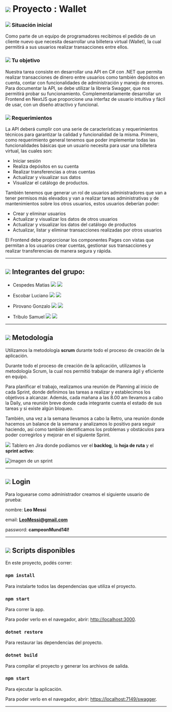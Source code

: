 # <img src="https://img.icons8.com/color/30/null/project-management.png"/> Proyecto : Wallet

### <img src="https://img.icons8.com/external-flaticons-flat-flat-icons/64/null/external-starting-auction-house-flaticons-flat-flat-icons-2.png"/> Situación inicial

Como parte de un equipo de programadores recibimos el pedido de un cliente nuevo que
necesita desarrollar una billetera virtual (Wallet), la cual permitirá a sus usuarios realizar
transacciones entre ellos.

### <img src="https://img.icons8.com/color/48/null/goal--v1.png"/> Tu objetivo

Nuestra tarea consiste en desarrollar una API en C# con .NET que permita realizar
transacciones de dinero entre usuarios como también depósitos en cuenta, contar con
funcionalidades de administración y manejo de errores. Para documentar la API, se debe
utilizar la librería Swagger, que nos permitirá probar su funcionamiento.
Complementariamente desarrollar un Frontend en NextJS que proporcione una interfaz
de usuario intuitiva y fácil de usar, con un diseño atractivo y funcional.

### <img src="https://img.icons8.com/external-flaticons-lineal-color-flat-icons/64/null/external-requirement-agile-flaticons-lineal-color-flat-icons.png"/> Requerimientos

La API deberá cumplir con una serie de características y requerimientos técnicos para
garantizar la calidad y funcionalidad de la misma.
Primero, como requerimiento general tenemos que poder implementar todas las
funcionalidades básicas que un usuario necesita para usar una billetera virtual, las
cuales son:
- Iniciar sesión
- Realiza depósitos en su cuenta
- Realizar transferencias a otras cuentas
- Actualizar y visualizar sus datos
- Visualizar el catálogo de productos.

También tenemos que generar un rol de usuarios administradores que van a tener
permisos más elevados y van a realizar tareas administrativas y de mantenimientos
sobre los otros usuarios, estos usuarios deberían poder:
- Crear y eliminar usuarios
- Actualizar y visualizar los datos de otros usuarios
- Actualizar y visualizar los datos del catálogo de productos
- Actualizar, listar y eliminar transacciones realizadas por otros usuarios

El Frontend debe proporcionar los componentes Pages con vistas que permitan a los
usuarios crear cuentas, gestionar sus transacciones y realizar transferencias de manera
segura y rápida.

---

## <img src="https://img.icons8.com/color/26/null/person-male.png"/> Integrantes del grupo:

- Cespedes Matias [<img src="https://img.icons8.com/material-rounded/24/null/github.png"/>](https://github.com/cespedesmati) [<img src="https://img.icons8.com/fluency/24/null/linkedin.png"/>](https://www.linkedin.com/in/matiascespedes/)

- Escobar Luciano [<img src="https://img.icons8.com/material-rounded/24/null/github.png"/>](https://github.com/Lucianoesc) [<img src="https://img.icons8.com/fluency/24/null/linkedin.png"/>](https://www.linkedin.com/in/lucianoesc/)

- Pirovano Gonzalo [<img src="https://img.icons8.com/material-rounded/24/null/github.png"/>](https://github.com/gnz6) [<img src="https://img.icons8.com/fluency/24/null/linkedin.png"/>](https://www.linkedin.com/in/gonzalo-pirovano/)

- Tribulo Samuel [<img src="https://img.icons8.com/material-rounded/24/null/github.png"/>](https://github.com/samueltribulo) [<img src="https://img.icons8.com/fluency/24/null/linkedin.png"/>](https://www.linkedin.com/in/samueltribulo/)

---

## <img src="https://img.icons8.com/external-flaticons-flat-flat-icons/26/null/external-scrum-agile-flaticons-flat-flat-icons-3.png"/> Metodología

Utilizamos la metodología **scrum** durante todo el proceso de creación de la aplicación.

Durante todo el proceso de creación de la aplicación, utilizamos la metodología Scrum, la cual nos permitió trabajar de manera ágil y eficiente en equipo.

Para planificar el trabajo, realizamos una reunión de Planning al inicio de cada Sprint, donde definimos las tareas a realizar y establecimos los objetivos a alcanzar. Además, cada mañana a las 8.00 am llevamos a cabo la Daily, una reunión breve donde cada integrante cuenta el estado de sus tareas y si existe algún bloqueo.

También, una vez a la semana llevamos a cabo la Retro, una reunión donde hacemos un balance de la semana y analizamos lo positivo para seguir haciendo, así como también identificamos los problemas y obstáculos para poder corregirlos y mejorar en el siguiente Sprint.

<img src="https://img.icons8.com/external-flaticons-flat-flat-icons/24/null/external-scrum-agile-flaticons-flat-flat-icons-7.png"/> Tablero en Jira donde podíamos ver el **backlog**, la **hoja de ruta** y el **sprint activo**:

<img src="https://user-images.githubusercontent.com/45923696/230903706-bb2dc96f-1310-49d1-aa69-b0ccaad10de0.png" widht=200 alt="imagen de un sprint" />

---

## <img src="https://img.icons8.com/bubbles/30/null/gender-neutral-user.png"/> Login

Para loguearse como administrador creamos el siguiente usuario de prueba:

nombre: **Leo Messi**

email: **LeoMessi@gmail.com**

password: **campeonMund14l!**


---

## <img src="https://img.icons8.com/office/30/null/console.png"/> Scripts disponibles

En este proyecto, podés correr:

### `npm install`

Para instalarte todos las dependencias que utiliza el proyecto.

### `npm start`

Para correr la app.

Para poder verlo en el navegador, abrir: [http://localhost:3000](http://localhost:3000).

### `dotnet restore`

Para restaurar las dependencias del proyecto.

### `dotnet build`

Para compilar el proyecto y generar los archivos de salida.

### `npm start`

Para ejecutar la aplicación.

Para poder verlo en el navegador, abrir: [https://localhost:7149/swagger](https://localhost:7149/swagger).

---
